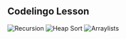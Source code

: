 ## Codelingo Lesson

![Recursion](https://aidanywu.github.io/codelingolesson/recursion)
![Heap Sort](https://aidanywu.github.io/codelingolesson/heapsort)
![Arraylists](https://aidanywu.github.io/codelingolesson/arraylists)